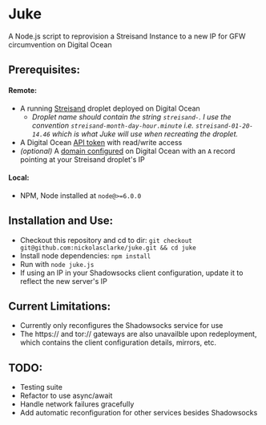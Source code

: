 # Juke
A Node.js script to reprovision a Streisand Instance to a new IP for GFW circumvention on Digital Ocean

## Prerequisites:
#### Remote:
  - A running [Streisand](https://github.com/jlund/streisand) droplet deployed on Digital Ocean
    - *Droplet name should contain the string `streisand-`. I use the convention `streisand-month-day-hour.minute` i.e. `streisand-01-20-14.46` which is what Juke will use when recreating the droplet.*
  - A Digital Ocean [API token](https://cloud.digitalocean.com/settings/api/tokens) with read/write access
  - *(optional)* A [domain configured](https://cloud.digitalocean.com/networking/domains/) on Digital Ocean with an `A` record pointing at your Streisand droplet's IP
  
#### Local:
- NPM, Node installed at `node@>=6.0.0`

## Installation and Use:
- Checkout this repository and cd to dir: `git checkout git@github.com:nickolasclarke/juke.git && cd juke`
- Install node dependencies: `npm install`
- Run with `node juke.js`
- If using an IP in your Shadowsocks client configuration, update it to reflect the new server's IP

## Current Limitations:
- Currently only reconfigures the Shadowsocks service for use
- The https:// and tor:// gateways are also unavailble upon redeployment, which contains the client configuration details, mirrors, etc.

## TODO:
- Testing suite
- Refactor to use async/await
- Handle network failures gracefully
- Add automatic reconfiguration for other services besides Shadowsocks
